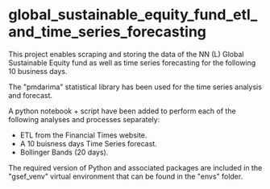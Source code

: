 # global_sustainable_equity_fund_etl_and_time_series_forecasting
 
This project enables scraping and storing the data of the NN (L) Global Sustainable Equity fund as well as time series forecasting for the following 10 business days.

The "pmdarima" statistical library has been used for the time series analysis and forecast.

A python notebook + script have been added to perform each of the following analyses and processes separately:
- ETL from the Financial Times website.
- A 10 buisness days Time Series forecast.
- Bollinger Bands (20 days).

The required version of Python and associated packages are included in the "gsef_venv" virtual environment that can be found in the "envs" folder.